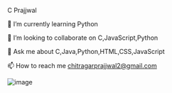 C Prajjwal

🌱 I’m currently learning Python

👯 I’m looking to collaborate on C,JavaScript,Python

💬 Ask me about C,Java,Python,HTML,CSS,JavaScript

📫 How to reach me chitragarprajjwal2@gmail.com

![image](https://github.com/user-attachments/assets/9fa54d3b-e286-424c-a7a9-14a5a67f3a35)
